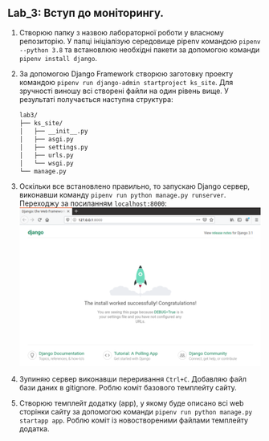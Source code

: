 Lab_3: Вступ до моніторингу.
-
1. Створюю папку з назвою лабораторної роботи у власному репозиторію. У папці ініціалізую середовище pipenv командою `pipenv --python 3.8` та встановлюю необхідні пакети за допомогою команди `pipenv install django`.
2. За допомогою Django Framework створюю заготовку проекту командою `pipenv run django-admin startproject ks_site`. Для зручності виношу всі створені файли на один рівень вище. У результаті получається наступна структура:
    ```
    lab3/
    ├── ks_site/
    │   ├── __init__.py
    │   ├── asgi.py
    │   ├── settings.py
    │   ├── urls.py
    │   └── wsgi.py
    └── manage.py
    ```
3. Оскільки все встановлено правильно, то запускаю Django сервер, виконавши команду `pipenv run python manage.py runserver`. Переходжу за посиланням `localhost:8000`:
![image](./images/1.png)

4. Зупиняю сервер виконавши переривання `Ctrl+C`. Добавляю файл бази даних в gitignore. Роблю коміт базового темплейту сайту. 
5. Створюю темплейт додатку (app), у якому буде описано всі web сторінки сайту за допомогою команди `pipenv run python manage.py startapp app`. Роблю коміт із новоствореними файлами темплейту додатка.
